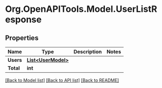 # Org.OpenAPITools.Model.UserListResponse

## Properties

Name | Type | Description | Notes
------------ | ------------- | ------------- | -------------
**Users** | [**List&lt;UserModel&gt;**](UserModel.md) |  | 
**Total** | **int** |  | 

[[Back to Model list]](../../README.md#documentation-for-models) [[Back to API list]](../../README.md#documentation-for-api-endpoints) [[Back to README]](../../README.md)


